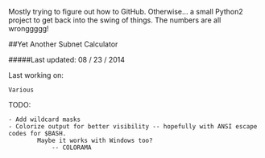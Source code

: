 Mostly trying to figure out how to GitHub.
Otherwise... a small Python2 project to get back into the swing of things.
The numbers are all wronggggg!

##Yet Another Subnet Calculator


#####Last updated:   08 / 23 / 2014

  Last working on:
 
    Various

  TODO:

    - Add wildcard masks
    - Colorize output for better visibility -- hopefully with ANSI escape codes for $BASH.
            Maybe it works with Windows too?
                -- COLORAMA
